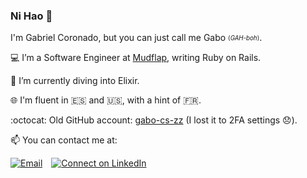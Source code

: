 ### Ni Hao 👋

I'm Gabriel Coronado, but you can just call me Gabo <sub><sup>(_GAH-boh_)</sup></sub>.

💻 I’m a Software Engineer at [Mudflap](https://www.mudflapinc.com/), writing Ruby on Rails.

🌱 I’m currently diving into Elixir.

🌐 I'm fluent in 🇪🇸 and 🇺🇸, with a hint of 🇫🇷. 

:octocat: Old GitHub account: [gabo-cs-zz](https://github.com/gabo-cs-zz) (I lost it to 2FA settings 😞).

📫 You can contact me at:

[![Email](https://img.shields.io/badge/--email?label=Email&logo=Gmail&style=social)](mailto:gabrielomar2809@gmail.com) [![Connect on LinkedIn](https://img.shields.io/badge/--linkedin?label=LinkedIn&logo=LinkedIn&style=social)](https://www.linkedin.com/in/gabo-cs/)
